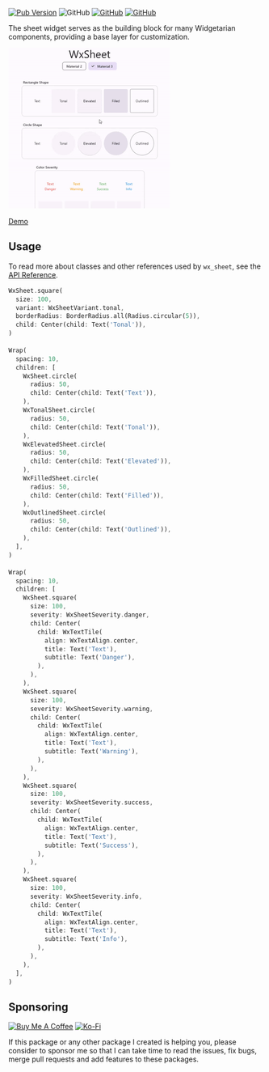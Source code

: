 [![Pub Version](https://img.shields.io/pub/v/wx_sheet)](https://pub.dev/packages/wx_sheet) ![GitHub](https://img.shields.io/github/license/davigmacode/flutter_wx_sheet) [![GitHub](https://badgen.net/badge/icon/buymeacoffee?icon=buymeacoffee&color=yellow&label)](https://www.buymeacoffee.com/davigmacode) [![GitHub](https://badgen.net/badge/icon/ko-fi?icon=kofi&color=red&label)](https://ko-fi.com/davigmacode)

The sheet widget serves as the building block for many Widgetarian components, providing a base layer for customization.

[![Preview](https://github.com/davigmacode/flutter_wx_sheet/raw/main/media/preview.gif)](https://davigmacode.github.io/flutter_wx_sheet)

[Demo](https://davigmacode.github.io/flutter_wx_sheet)

## Usage

To read more about classes and other references used by `wx_sheet`, see the [API Reference](https://pub.dev/documentation/wx_sheet/latest/).

```dart
WxSheet.square(
  size: 100,
  variant: WxSheetVariant.tonal,
  borderRadius: BorderRadius.all(Radius.circular(5)),
  child: Center(child: Text('Tonal')),
)

Wrap(
  spacing: 10,
  children: [
    WxSheet.circle(
      radius: 50,
      child: Center(child: Text('Text')),
    ),
    WxTonalSheet.circle(
      radius: 50,
      child: Center(child: Text('Tonal')),
    ),
    WxElevatedSheet.circle(
      radius: 50,
      child: Center(child: Text('Elevated')),
    ),
    WxFilledSheet.circle(
      radius: 50,
      child: Center(child: Text('Filled')),
    ),
    WxOutlinedSheet.circle(
      radius: 50,
      child: Center(child: Text('Outlined')),
    ),
  ],
)

Wrap(
  spacing: 10,
  children: [
    WxSheet.square(
      size: 100,
      severity: WxSheetSeverity.danger,
      child: Center(
        child: WxTextTile(
          align: WxTextAlign.center,
          title: Text('Text'),
          subtitle: Text('Danger'),
        ),
      ),
    ),
    WxSheet.square(
      size: 100,
      severity: WxSheetSeverity.warning,
      child: Center(
        child: WxTextTile(
          align: WxTextAlign.center,
          title: Text('Text'),
          subtitle: Text('Warning'),
        ),
      ),
    ),
    WxSheet.square(
      size: 100,
      severity: WxSheetSeverity.success,
      child: Center(
        child: WxTextTile(
          align: WxTextAlign.center,
          title: Text('Text'),
          subtitle: Text('Success'),
        ),
      ),
    ),
    WxSheet.square(
      size: 100,
      severity: WxSheetSeverity.info,
      child: Center(
        child: WxTextTile(
          align: WxTextAlign.center,
          title: Text('Text'),
          subtitle: Text('Info'),
        ),
      ),
    ),
  ],
)
```

## Sponsoring

<a href="https://www.buymeacoffee.com/davigmacode" target="_blank"><img src="https://cdn.buymeacoffee.com/buttons/v2/default-yellow.png" alt="Buy Me A Coffee" height="45"></a>
<a href="https://ko-fi.com/davigmacode" target="_blank"><img src="https://storage.ko-fi.com/cdn/brandasset/kofi_s_tag_white.png" alt="Ko-Fi" height="45"></a>

If this package or any other package I created is helping you, please consider to sponsor me so that I can take time to read the issues, fix bugs, merge pull requests and add features to these packages.